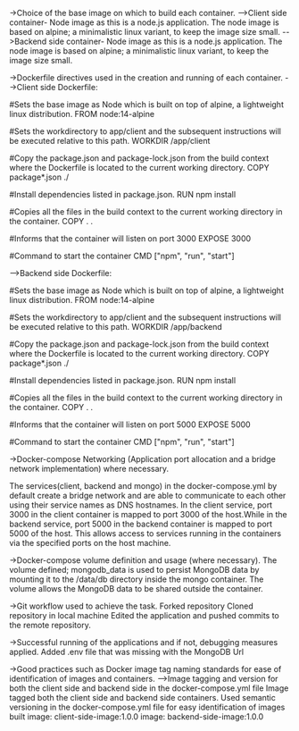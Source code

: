 ->Choice of the base image on which to build each container.
-->Client side container- Node image as this is a node.js application. The node image is based on alpine; a minimalistic linux variant, to keep the image size small.
-->Backend side container- Node image as this is a node.js application. The node image is based on alpine; a minimalistic linux variant, to keep the image size small.

->Dockerfile directives used in the creation and running of each container.
-->Client side Dockerfile:

#Sets the base image as Node which is built on top of alpine, a lightweight linux distribution.
FROM node:14-alpine

#Sets the workdirectory to app/client and the subsequent instructions will be executed relative to this path.
WORKDIR /app/client

#Copy the package.json and package-lock.json from the build context where the Dockerfile is located to the current working directory.
COPY package\*.json ./

#Install dependencies listed in package.json.
RUN npm install

#Copies all the files in the build context to the current working directory in the container.
COPY . .

#Informs that the container will listen on port 3000
EXPOSE 3000

#Command to start the container
CMD ["npm", "run", "start"]

-->Backend side Dockerfile:

#Sets the base image as Node which is built on top of alpine, a lightweight linux distribution.
FROM node:14-alpine

#Sets the workdirectory to app/client and the subsequent instructions will be executed relative to this path.
WORKDIR /app/backend

#Copy the package.json and package-lock.json from the build context where the Dockerfile is located to the current working directory.
COPY package\*.json ./

#Install dependencies listed in package.json.
RUN npm install

#Copies all the files in the build context to the current working directory in the container.
COPY . .

#Informs that the container will listen on port 5000
EXPOSE 5000

#Command to start the container
CMD ["npm", "run", "start"]

->Docker-compose Networking (Application port allocation and a bridge network implementation) where necessary.

The services(client, backend and mongo) in the docker-compose.yml by default create a bridge network and are able to communicate to each other using their service names as DNS hostnames.
In the client service, port 3000 in the client container is mapped to port 3000 of the host.While in the backend service, port 5000 in the backend container is mapped to port 5000 of the host. This allows access to services running in the containers via the specified ports on the host machine.

->Docker-compose volume definition and usage (where necessary).
The volume defined; mongodb_data is used to persist MongoDB data by mounting it to the /data/db directory inside the mongo container.
The volume allows the MongoDB data to be shared outside the container.

->Git workflow used to achieve the task.
Forked repository
Cloned repository in local machine
Edited the application and pushed commits to the remote repository.

->Successful running of the applications and if not, debugging measures applied.
Added .env file that was missing with the MongoDB Url

->Good practices such as Docker image tag naming standards for ease of identification of images and containers.
-->Image tagging and version for both the client side and backend side in the docker-compose.yml file
Image tagged both the client side and backend side containers.
Used semantic versioning in the docker-compose.yml file for easy identification of images built
image: client-side-image:1.0.0
image: backend-side-image:1.0.0
